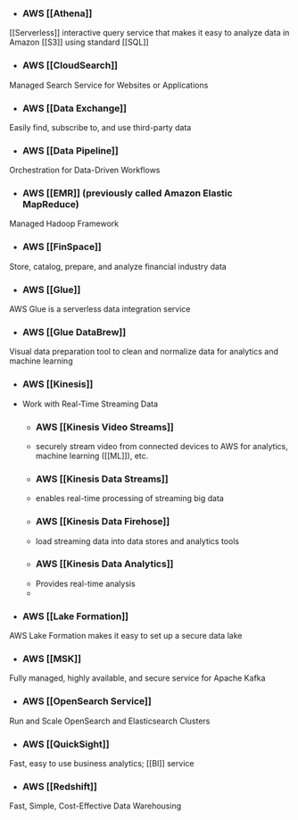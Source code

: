 * ### AWS [[Athena]]
[[Serverless]] interactive query service that makes it easy to analyze data in Amazon [[S3]] using standard [[SQL]]

* ### AWS [[CloudSearch]]
Managed Search Service for Websites or Applications

* ### AWS [[Data Exchange]]
Easily find, subscribe to, and use third-party data

* ### AWS [[Data Pipeline]]
Orchestration for Data-Driven Workflows

* ### AWS [[EMR]] (previously called Amazon Elastic MapReduce)
Managed Hadoop Framework

* ### AWS [[FinSpace]]
Store, catalog, prepare, and analyze financial industry data

* ### AWS [[Glue]]
AWS Glue is a serverless data integration service

* ### AWS [[Glue DataBrew]]
Visual data preparation tool to clean and normalize data for analytics and machine learning

* ### AWS [[Kinesis]]
* Work with Real-Time Streaming Data
	* ### AWS [[Kinesis Video Streams]]
	* securely stream video from connected devices to AWS for analytics, machine learning ([[ML]]), etc.
	* ### AWS [[Kinesis Data Streams]]
	* enables real-time processing of streaming big data
	* ### AWS [[Kinesis Data Firehose]]
	* load streaming data into data stores and analytics tools
	* ### AWS [[Kinesis Data Analytics]]
	* Provides real-time analysis
	* 
* ### AWS [[Lake Formation]]
AWS Lake Formation makes it easy to set up a secure data lake

* ### AWS [[MSK]]
Fully managed, highly available, and secure service for Apache Kafka

* ### AWS [[OpenSearch Service]]
Run and Scale OpenSearch and Elasticsearch Clusters

* ### AWS [[QuickSight]]
Fast, easy to use business analytics; [[BI]] service

* ### AWS [[Redshift]]
Fast, Simple, Cost-Effective Data Warehousing
